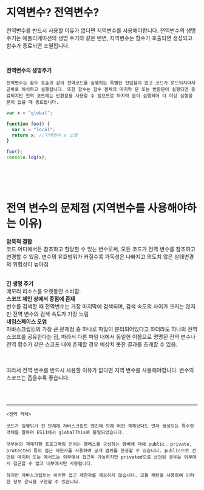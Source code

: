 # 지역변수? 전역변수?

전역변수를 반드시 사용할 이유가 없다면 지역변수를 사용해야합니다.
전역변수의 생명주기는 애플리케이션의 생명 주기와 같은 반면, 지역변수는 함수가 호출되면 생성되고 함수가 종료되면 소멸됩니다.

</br>

<span style='font-weight:bold'>전역변수의 생명주기</span>

    전역변수는 함수 호출과 같이 전역코드를 실행하는 특별한 진입점이 없고 코드가 로드되지마자 곧바로 해석하고 실행됩니다. 또한 함수는 함수 몸체의 마지막 문 또는 반환문이 실행되면 종료되지만 전역 코드에는 반환문을 사용할 수 없으므로 마지막 문이 실행되어 더 이상 실행할 문이 없을 때 종료됩니다.

```javascript
var x = "global";

function foo() {
  var x = "local";
  return x; //지역변수 x 소멸
}

foo();
console.log(x);
```

</br></br></br>

# 전역 변수의 문제점 (지역변수를 사용해야하는 이유)

<span style='font-weight:bold'>암묵적 결합</span>
</br>
코드 어디에서든 참조하고 할당할 수 있는 변수로써, 모든 코드가 전역 변수를 참조하고 변경할 수 있음. 변수의 유효범위가 커질수록 가독성은 나빠지고 의도치 않은 상태변경의 위험성이 높아짐

</br>
<span style='font-weight:bold'>긴 생명 주기</span>
</br>
메모리 리소스를 오랫동안 소비함.

</br>
<span style='font-weight:bold'>스코프 체인 상에서 종점에 존재</span>
</br>
변수를 검색할 때 전역변수는 가장 마지막에 검색되며, 검색 속도의 차이가 크지는 않지만 전역 변수의 검색 속도가 가장 느림

</br>
<span style='font-weight:bold'>네임스페이스 오염</span>
</br>
자바스크립트의 가장 큰 문제점 중 하나로 파일이 분리되어있다고 하더라도 하나의 전역 스코프를 공유한다는 점, 따라서 다른 파일 내에서 동일한 이름으로 명명된 전역 변수나 전역 함수가 같은 스코프 내에 존재할 경우 예상치 못한 결과를 초래할 수 있음.

</br></br>
따라서 전역 변수를 반드시 사용할 이유가 없다면 지역 변수를 사용해야합니다. 변수의 스코프는 좁을수록 좋습니다.

</br></br>

---

```
<전역 객체>

코드가 실행되기 전 단계에 자바스크립트 엔진에 의해 어떤 객체보다도 먼저 생성되는 특수한 객체를 말하며 ES11에서 globalThis로 통일되었습니다.
```

```
대부분의 객체지향 프로그래밍 언어는 클래스를 구성하는 멤버에 대해 public, private, protected 등의 접근 제한자를 사용하여 공개 범위를 한정할 수 있습니다. public으로 선언된 데이터 또는 메서드는 외부에서 접근이 가능하지만 privated으로 선언된 경우는 외부에서 접근할 수 없고 내부에서만 사용됩니다.

하지만 자바스크립트는 이러한 접근 제한자를 제공하지 않습니다. 모듈 패턴을 사용하여 이러한 정보 은닉을 구현할 수 있습니다.
```
